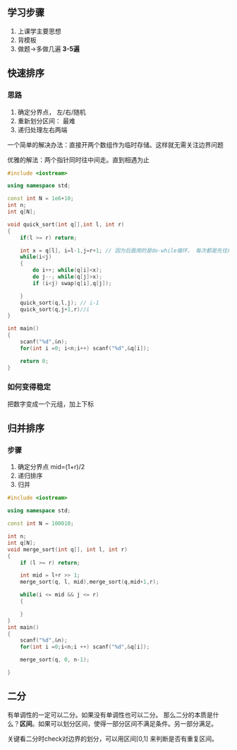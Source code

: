 ## 学习步骤
1. 上课学主要思想
2. 背模板
3. 做题->多做几遍 **3-5遍**

## 快速排序
### 思路
1. 确定分界点， 左/右/随机
2. 重新划分区间： 最难
3. 递归处理左右两端

一个简单的解决办法：直接开两个数组作为临时存储。这样就无需关注边界问题

优雅的解法：两个指针同时往中间走。直到相遇为止
```c++
#include <iostream>

using namespace std;

const int N = 1e6+10;
int n;
int q[N];

void quick_sort(int q[],int l, int r)
{
    if(l >= r) return;

    int x = q[l], i=l-1,j=r+1; // 因为后面用的是do-while循环， 每次都是先往内移动，所以需要先把边界往外扩 // x=q[r]
    while(i<j)
    {
        do i++; while(q[i]<x);
        do j--; while(q[j]>x);
        if (i<j) swap(q[i],q[j]);

    }
    quick_sort(q,l,j); // i-1
    quick_sort(q,j+1,r)//i 
}

int main()
{
    scanf("%d",&n);
    for(int i =0; i<n;i++) scanf("%d",&q[i]);

    return 0;
}
```
### 如何变得稳定
把数字变成一个元组，加上下标
## 归并排序
### 步骤
1. 确定分界点 mid=(1+r)/2
2. 递归排序
3. 归并
```c++
#include <iostream>

using namespace std;

const int N = 100010;

int n;
int q[N];
void merge_sort(int q[], int l, int r)
{
    if (l >= r) return;

    int mid = l+r >> 1;
    merge_sort(q, l, mid),merge_sort(q,mid+1,r);

    while(i <= mid && j <= r)
    {

    }
}
int main()
{
    scanf("%d",&n);
    for(int i =0;i<n;i ++) scanf("%d",&q[i]);

    merge_sort(q, 0, n-1);

}
```

## 二分

有单调性的一定可以二分。如果没有单调性也可以二分。
那么二分的本质是什么？**区间**。如果可以划分区间，使得一部分区间不满足条件。另一部分满足。

关键看二分时check对边界的划分，可以用区间[0,1] 来判断是否有重复区间。

